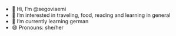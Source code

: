 - 👋 Hi, I’m @segoviaemi
- 👀 I’m interested in traveling, food, reading and learning in general
- 🌱 I’m currently learning german
- 😄 Pronouns: she/her

<!---
segoviaemi/segoviaemi is a ✨ special ✨ repository because its `README.md` (this file) appears on your GitHub profile.
You can click the Preview link to take a look at your changes.
--->
